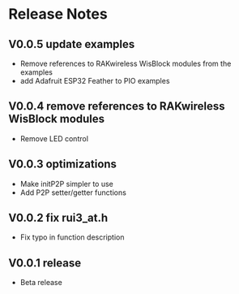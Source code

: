 # Release Notes

## V0.0.5 update examples
- Remove references to RAKwireless WisBlock modules from the examples
- add Adafruit ESP32 Feather to PIO examples

## V0.0.4 remove references to RAKwireless WisBlock modules
- Remove LED control

## V0.0.3 optimizations
- Make initP2P simpler to use
- Add P2P setter/getter functions

## V0.0.2 fix rui3_at.h
- Fix typo in function description

## V0.0.1 release
- Beta release